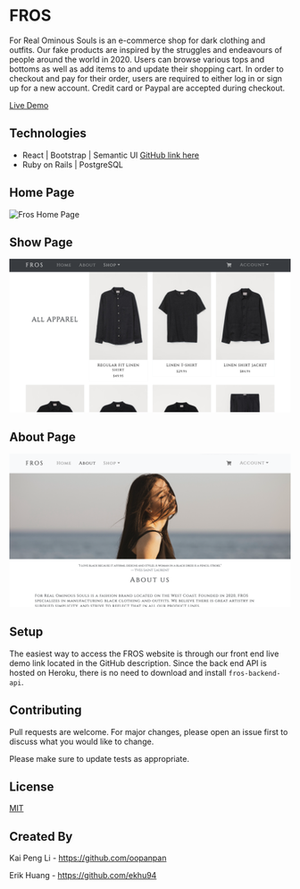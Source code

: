 # FROS

For Real Ominous Souls is an e-commerce shop for dark clothing and outfits. Our fake products are inspired by the struggles and endeavours of people around the world in 2020. Users can browse various tops and bottoms as well as add items to and update their shopping cart. In order to checkout and pay for their order, users are required to either log in or sign up for a new account. Credit card or Paypal are accepted during checkout.

[Live Demo](https://www.youtube.com/watch?v=rI-nWGPkPuc)

## Technologies

- React | Bootstrap | Semantic UI [GitHub link here](https://github.com/ekhu94/fros-frontend/)
- Ruby on Rails | PostgreSQL

## Home Page

![Fros Home Page](/fros-home.png)

## Show Page

![Fros Home Page](/fros-show.png)

## About Page

![Fros Home Page](/fros-about.png)

## Setup

The easiest way to access the FROS website is through our front end live demo link located in the GitHub description. Since the back end API is hosted on Heroku, there is no need to download and install `fros-backend-api`.

## Contributing
Pull requests are welcome. For major changes, please open an issue first to discuss what you would like to change.

Please make sure to update tests as appropriate.

## License
[MIT](https://choosealicense.com/licenses/mit/)

## Created By

Kai Peng Li - https://github.com/oopanpan

Erik Huang - https://github.com/ekhu94
